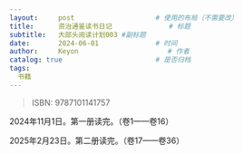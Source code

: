 ```yaml
---
layout:     post                    # 使用的布局（不需要改）
title:      资治通鉴读书日记              # 标题 
subtitle:   大部头阅读计划003 #副标题
date:       2024-06-01              # 时间
author:     Keyon                      # 作者
catalog: true                       # 是否归档
tags:
  书籍
---
```


> ISBN: 9787101141757

2024年11月1日。第一册读完。（卷1——卷16）

2025年2月23日。第二册读完。（卷17——卷36）